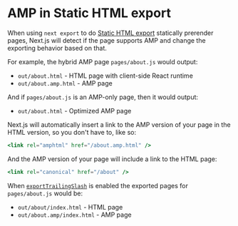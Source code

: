 # AMP in Static HTML export

When using `next export` to do [Static HTML export](/docs/advanced-features/static-html-export.md) statically prerender pages, Next.js will detect if the page supports AMP and change the exporting behavior based on that.

For example, the hybrid AMP page `pages/about.js` would output:

- `out/about.html` - HTML page with client-side React runtime
- `out/about.amp.html` - AMP page

And if `pages/about.js` is an AMP-only page, then it would output:

- `out/about.html` - Optimized AMP page

Next.js will automatically insert a link to the AMP version of your page in the HTML version, so you don't have to, like so:

```jsx
<link rel="amphtml" href="/about.amp.html" />
```

And the AMP version of your page will include a link to the HTML page:

```jsx
<link rel="canonical" href="/about" />
```

When [`exportTrailingSlash`](/docs/api-reference/next.config.js/exportPathMap.md#0cf7d6666b394c5d8d08a16a933e86ea) is enabled the exported pages for `pages/about.js` would be:

- `out/about/index.html` - HTML page
- `out/about.amp/index.html` - AMP page
